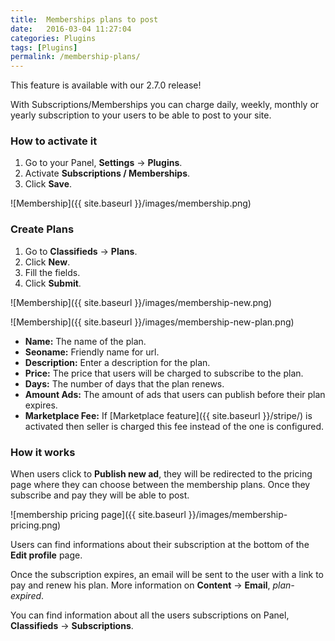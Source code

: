 ```yaml
---
title:  Memberships plans to post
date:   2016-03-04 11:27:04
categories: Plugins
tags: [Plugins]
permalink: /membership-plans/
---
```

<div class="alert alert-warning">
<strong><i class="glyphicon glyphicon-warning-sign"></i> </strong> This feature is available with our 2.7.0 release!
</div>

With Subscriptions/Memberships you can charge daily, weekly, monthly or yearly subscription to your users to be able to post to your site.

### How to activate it

1. Go to your Panel, **Settings** -> **Plugins**.
2. Activate **Subscriptions / Memberships**.
3. Click **Save**.

![Membership]({{ site.baseurl }}/images/membership.png)

### Create Plans

1. Go to **Classifieds** -> **Plans**.
2. Click **New**.
3. Fill the fields.
4. Click **Submit**.

![Membership]({{ site.baseurl }}/images/membership-new.png)

![Membership]({{ site.baseurl }}/images/membership-new-plan.png)

+ **Name:** The name of the plan.
+ **Seoname:** Friendly name for url.
+ **Description:** Enter a description for the plan.
+ **Price:** The price that users will be charged to subscribe to the plan.
+ **Days:** The number of days that the plan renews.
+ **Amount Ads:** The amount of ads that users can publish before their plan expires.
+ **Marketplace Fee:** If [Marketplace feature]({{ site.baseurl }}/stripe/) is activated then seller is charged this fee instead of the one is configured.

### How it works

When users click to **Publish new ad**, they will be redirected to the pricing page where they can choose between the membership plans. Once they subscribe and pay they will be able to post. 

![membership pricing page]({{ site.baseurl }}/images/membership-pricing.png)

Users can find informations about their subscription at the bottom of the **Edit profile** page.

Once the subscription expires, an email will be sent to the user with a link to pay and renew his plan. More information on **Content** -> **Email**, _plan-expired_.

You can find information about all the users subscriptions on Panel, **Classifieds** -> **Subscriptions**.












